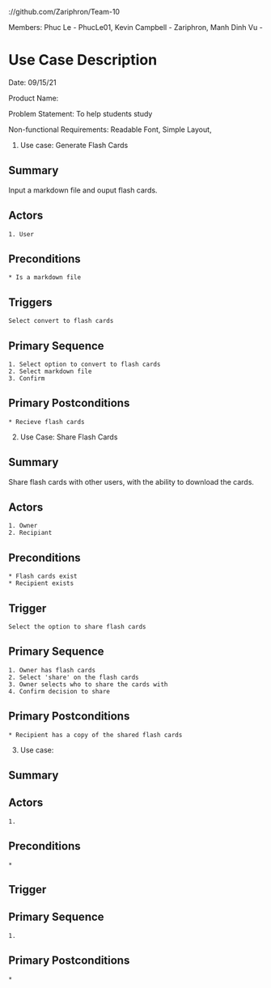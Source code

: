 ://github.com/Zariphron/Team-10

Members:
Phuc Le - PhucLe01,
Kevin Campbell - Zariphron,
Manh Dinh Vu - 

# Use Case Description

Date: 09/15/21

Product Name:

Problem Statement: To help students study

Non-functional Requirements: Readable Font, Simple Layout, 

1. Use case: Generate Flash Cards
## Summary
 Input a markdown file and ouput flash cards.

## Actors
	1. User

## Preconditions
	* Is a markdown file
	
## Triggers
	Select convert to flash cards

## Primary Sequence
	1. Select option to convert to flash cards
	2. Select markdown file
	3. Confirm

## Primary Postconditions
	* Recieve flash cards

2. Use Case: Share Flash Cards
## Summary
 Share flash cards with other users, with the ability to download the cards.

## Actors
	1. Owner
	2. Recipiant

## Preconditions
	* Flash cards exist
	* Recipient exists

## Trigger
	Select the option to share flash cards

## Primary Sequence
	1. Owner has flash cards
	2. Select 'share' on the flash cards
	3. Owner selects who to share the cards with
	4. Confirm decision to share

## Primary Postconditions
	* Recipient has a copy of the shared flash cards

3. Use case: 
## Summary
 

## Actors
	1. 

## Preconditions
	* 

## Trigger
	

## Primary Sequence
	1. 

## Primary Postconditions
	* 

